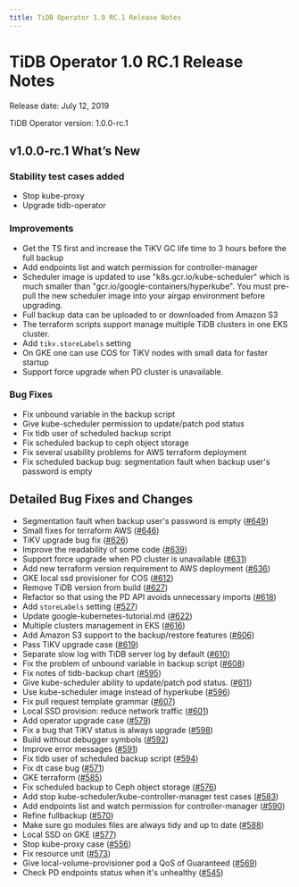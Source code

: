 ```yaml
---
title: TiDB Operator 1.0 RC.1 Release Notes
---
```


# TiDB Operator 1.0 RC.1 Release Notes

Release date: July 12, 2019

TiDB Operator version: 1.0.0-rc.1

## v1.0.0-rc.1 What’s New

### Stability test cases added

- Stop kube-proxy
- Upgrade tidb-operator

### Improvements

- Get the TS first and increase the TiKV GC life time to 3 hours before the full backup
- Add endpoints list and watch permission for controller-manager
- Scheduler image is updated to use "k8s.gcr.io/kube-scheduler" which is much smaller than "gcr.io/google-containers/hyperkube". You must pre-pull the new scheduler image into your airgap environment before upgrading.
- Full backup data can be uploaded to or downloaded from Amazon S3
- The terraform scripts support manage multiple TiDB clusters in one EKS cluster.
- Add `tikv.storeLabels` setting
- On GKE one can use COS for TiKV nodes with small data for faster startup
- Support force upgrade when PD cluster is unavailable.

### Bug Fixes

- Fix unbound variable in the backup script
- Give kube-scheduler permission to update/patch pod status
- Fix tidb user of scheduled backup script
- Fix scheduled backup to ceph object storage
- Fix several usability problems for AWS terraform deployment
- Fix scheduled backup bug: segmentation fault when backup user's password is empty

## Detailed Bug Fixes and Changes

- Segmentation fault when backup user's password is empty ([#649](https://github.com/pingcap/tidb-operator/pull/649))
- Small fixes for terraform AWS ([#646](https://github.com/pingcap/tidb-operator/pull/646))
- TiKV upgrade bug fix ([#626](https://github.com/pingcap/tidb-operator/pull/626))
- Improve the readability of some code ([#639](https://github.com/pingcap/tidb-operator/pull/639))
- Support force upgrade when PD cluster is unavailable ([#631](https://github.com/pingcap/tidb-operator/pull/631))
- Add new terraform version requirement to AWS deployment ([#636](https://github.com/pingcap/tidb-operator/pull/636))
- GKE local ssd provisioner for COS ([#612](https://github.com/pingcap/tidb-operator/pull/612))
- Remove TiDB version from build ([#627](https://github.com/pingcap/tidb-operator/pull/627))
- Refactor so that using the PD API avoids unnecessary imports ([#618](https://github.com/pingcap/tidb-operator/pull/618))
- Add `storeLabels` setting ([#527](https://github.com/pingcap/tidb-operator/pull/527))
- Update google-kubernetes-tutorial.md ([#622](https://github.com/pingcap/tidb-operator/pull/622))
- Multiple clusters management in EKS ([#616](https://github.com/pingcap/tidb-operator/pull/616))
- Add Amazon S3 support to the backup/restore features ([#606](https://github.com/pingcap/tidb-operator/pull/606))
- Pass TiKV upgrade case ([#619](https://github.com/pingcap/tidb-operator/pull/619))
- Separate slow log with TiDB server log by default ([#610](https://github.com/pingcap/tidb-operator/pull/610))
- Fix the problem of unbound variable in backup script ([#608](https://github.com/pingcap/tidb-operator/pull/608))
- Fix notes of tidb-backup chart ([#595](https://github.com/pingcap/tidb-operator/pull/595))
- Give kube-scheduler ability to update/patch pod status. ([#611](https://github.com/pingcap/tidb-operator/pull/611))
- Use kube-scheduler image instead of hyperkube ([#596](https://github.com/pingcap/tidb-operator/pull/596))
- Fix pull request template grammar ([#607](https://github.com/pingcap/tidb-operator/pull/607))
- Local SSD provision: reduce network traffic ([#601](https://github.com/pingcap/tidb-operator/pull/601))
- Add operator upgrade case ([#579](https://github.com/pingcap/tidb-operator/pull/579))
- Fix a bug that TiKV status is always upgrade ([#598](https://github.com/pingcap/tidb-operator/pull/598))
- Build without debugger symbols ([#592](https://github.com/pingcap/tidb-operator/pull/592))
- Improve error messages ([#591](https://github.com/pingcap/tidb-operator/pull/591))
- Fix tidb user of scheduled backup script ([#594](https://github.com/pingcap/tidb-operator/pull/594))
- Fix dt case bug ([#571](https://github.com/pingcap/tidb-operator/pull/571))
- GKE terraform ([#585](https://github.com/pingcap/tidb-operator/pull/585))
- Fix scheduled backup to Ceph object storage ([#576](https://github.com/pingcap/tidb-operator/pull/576))
- Add stop kube-scheduler/kube-controller-manager test cases ([#583](https://github.com/pingcap/tidb-operator/pull/583))
- Add endpoints list and watch permission for controller-manager ([#590](https://github.com/pingcap/tidb-operator/pull/590))
- Refine fullbackup ([#570](https://github.com/pingcap/tidb-operator/pull/570))
- Make sure go modules files are always tidy and up to date ([#588](https://github.com/pingcap/tidb-operator/pull/588))
- Local SSD on GKE ([#577](https://github.com/pingcap/tidb-operator/pull/577))
- Stop kube-proxy case ([#556](https://github.com/pingcap/tidb-operator/pull/556))
- Fix resource unit ([#573](https://github.com/pingcap/tidb-operator/pull/573))
- Give local-volume-provisioner pod a QoS of Guaranteed ([#569](https://github.com/pingcap/tidb-operator/pull/569))
- Check PD endpoints status when it's unhealthy ([#545](https://github.com/pingcap/tidb-operator/pull/545))
